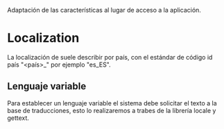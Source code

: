 Adaptación de las características al lugar de acceso a la aplicación.

# Localization

La localización de suele describir por país, con el estándar de código id país "<país>_<lenguaje>" por ejemplo "es_ES".

## Lenguaje variable

Para establecer un lenguaje variable el sistema debe solicitar el texto a la base de traducciones, esto lo realizaremos a trabes de la librería locale y gettext.



